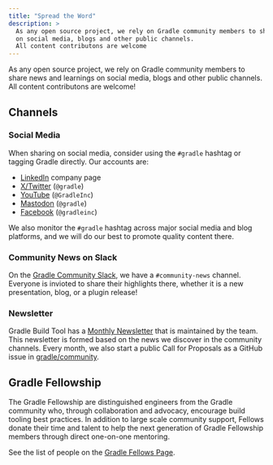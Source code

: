 ```yaml
---
title: "Spread the Word"
description: >
  As any open source project, we rely on Gradle community members to share news and learnings
  on social media, blogs and other public channels.
  All content contributons are welcome
---
```


As any open source project, we rely on Gradle community members to share news and learnings
on social media, blogs and other public channels.
All content contributons are welcome!

## Channels

### Social Media

When sharing on social media, consider using the `#gradle` hashtag or
tagging Gradle directly. Our accounts are:

- [LinkedIn](https://www.linkedin.com/company/gradle) company page
- [X/Twitter](https://twitter.com/gradle) (`@gradle`)
- [YouTube](https://www.youtube.com/@GradleInc) (`@GradleInc`)
- [Mastodon](https://mastodon.social/@Gradle) (`@gradle`)
- [Facebook](https://www.facebook.com/gradleinc) (`@gradleinc`)

We also monitor the `#gradle` hashtag across major social media and blog platforms,
and we will do our best to promote quality content there.

### Community News on Slack

On the [Gradle Community Slack](./community-slack.md), we have a `#community-news` channel.
Everyone is invioted to share their highlights there,
whether it is a new presentation, blog, or a plugin release!

### Newsletter

Gradle Build Tool has a [Monthly Newsletter](https://newsletter.gradle.org/) that is maintained by the team.
This newsletter is formed based on the news we discover in the community channels.
Every month, we also start a public Call for Proposals as a GitHub issue in [gradle/community](https://github.com/gradle/community/issues).

## Gradle Fellowship

The Gradle Fellowship are distinguished engineers from the Gradle community who, through collaboration and advocacy, encourage build tooling best practices.
In addition to large scale community support, Fellows donate their time and talent to help the next generation of Gradle Fellowship members through direct one-on-one mentoring.

See the list of people on the [Gradle Fellows Page](https://gradle.org/fellowship/).
